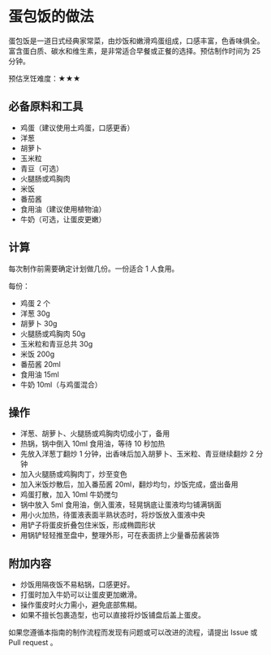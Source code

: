 # 蛋包饭的做法

蛋包饭是一道日式经典家常菜，由炒饭和嫩滑鸡蛋组成，口感丰富，色香味俱全。富含蛋白质、碳水和维生素，是非常适合早餐或正餐的选择。预估制作时间为 25 分钟。

预估烹饪难度：★★★

## 必备原料和工具

- 鸡蛋（建议使用土鸡蛋，口感更香）
- 洋葱
- 胡萝卜
- 玉米粒
- 青豆（可选）
- 火腿肠或鸡胸肉
- 米饭
- 番茄酱
- 食用油（建议使用植物油）
- 牛奶（可选，让蛋皮更嫩）

## 计算

每次制作前需要确定计划做几份。一份适合 1 人食用。

每份：

- 鸡蛋 2 个
- 洋葱 30g
- 胡萝卜 30g
- 火腿肠或鸡胸肉 50g
- 玉米粒和青豆总共 30g
- 米饭 200g
- 番茄酱 20ml
- 食用油 15ml
- 牛奶 10ml（与鸡蛋混合）

## 操作

- 洋葱、胡萝卜、火腿肠或鸡胸肉切成小丁，备用
- 热锅，锅中倒入 10ml 食用油，等待 10 秒加热
- 先放入洋葱丁翻炒 1 分钟，出香味后加入胡萝卜、玉米粒、青豆继续翻炒 2 分钟
- 加入火腿肠或鸡胸肉丁，炒至变色
- 加入米饭炒散后，加入番茄酱 20ml，翻炒均匀，炒饭完成，盛出备用
- 鸡蛋打散，加入 10ml 牛奶搅匀
- 锅中放入 5ml 食用油，倒入蛋液，轻晃锅底让蛋液均匀铺满锅面
- 用小火加热，待蛋液表面半熟状态时，将炒饭放入蛋液中央
- 用铲子将蛋皮折叠包住米饭，形成椭圆形状
- 用锅铲轻轻推至盘中，整理外形，可在表面挤上少量番茄酱装饰

## 附加内容

- 炒饭用隔夜饭不易粘锅，口感更好。
- 打蛋时加入牛奶可以让蛋皮更加嫩滑。
- 操作蛋皮时火力需小，避免底部焦糊。
- 如果不擅长包裹造型，也可以直接将炒饭铺盘后盖上蛋皮。

如果您遵循本指南的制作流程而发现有问题或可以改进的流程，请提出 Issue 或 Pull request 。
